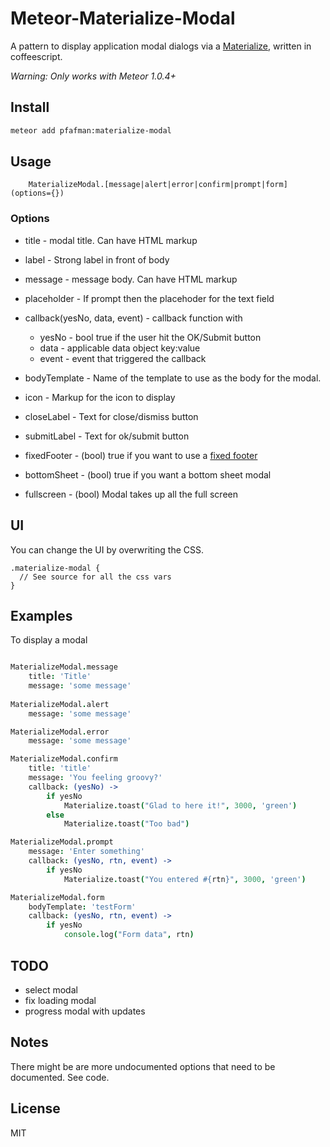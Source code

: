 Meteor-Materialize-Modal
========================

A pattern to display application modal dialogs via a [Materialize](http://materializecss.com), written in coffeescript.

*Warning: Only works with Meteor 1.0.4+*

## Install

```bash
meteor add pfafman:materialize-modal
```

## Usage

```
	MaterializeModal.[message|alert|error|confirm|prompt|form](options={})
```

### Options

* title - modal title. Can have HTML markup
* label - Strong label in front of body
* message - message body.  Can have HTML markup
* placeholder - If prompt then the placehoder for the text field
* callback(yesNo, data, event) - callback function with 
	* yesNo - bool true if the user hit the OK/Submit button
	* data - applicable data object key:value
	* event - event that triggered the callback
	
* bodyTemplate - Name of the template to use as the body for the modal.
* icon - Markup for the icon to display
* closeLabel - Text for close/dismiss button
* submitLabel - Text for ok/submit button
* fixedFooter - (bool) true if you want to use a [fixed footer](http://materializecss.com/modals.html#fixed-footer)
* bottomSheet - (bool) true if you want a bottom sheet modal
* fullscreen - (bool) Modal takes up all the full screen

## UI
You can change the UI by overwriting the CSS.

```
.materialize-modal {
  // See source for all the css vars
}
```

## Examples
To display a modal

```coffeescript

MaterializeModal.message
    title: 'Title'
    message: 'some message'
    
MaterializeModal.alert
    message: 'some message'

MaterializeModal.error
    message: 'some message'

MaterializeModal.confirm
    title: 'title'
    message: 'You feeling groovy?'
    callback: (yesNo) ->
    	if yesNo
    	    Materialize.toast("Glad to here it!", 3000, 'green')
    	else
    		Materialize.toast("Too bad")

MaterializeModal.prompt
	message: 'Enter something'
	callback: (yesNo, rtn, event) ->
		if yesNo
			Materialize.toast("You entered #{rtn}", 3000, 'green')

MaterializeModal.form
	bodyTemplate: 'testForm'
	callback: (yesNo, rtn, event) ->
		if yesNo
			console.log("Form data", rtn)         
```	

## TODO

* select modal
* fix loading modal
* progress modal with updates



## Notes

There might be are more undocumented options that need to be documented.  See code.

## License
MIT

